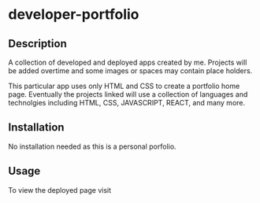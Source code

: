 # developer-portfolio


## Description

A collection of developed and deployed apps created by me. Projects will be added overtime and some images or spaces may contain place holders. 

This particular app uses only HTML and CSS to create a portfolio home page. Eventually the projects linked will use a collection of languages and technolgies including HTML, CSS, JAVASCRIPT, REACT, and many more. 

## Installation

No installation needed as this is a personal porfolio.

## Usage

To view the deployed page visit 


